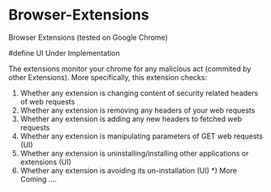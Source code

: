 # Browser-Extensions
Browser Extensions (tested on Google Chrome)


#define UI Under Implementation

The extensions monitor your chrome for any malicious act (commited by other Extensions). More specifically, 
this extension checks:

1) Whether any extension is changing content of security related headers of web requests
2) Whether any extension is removing any headers of your web requests
3) Whether any extension is adding any new headers to fetched web requests
4) Whether any extension is manipulating parameters of GET web requests (UI)
5) Whether any extension is uninstalling/installing other applications or extensions (UI)
6) Whether any extension is avoiding its un-installation (UI)
*) More Coming ....
